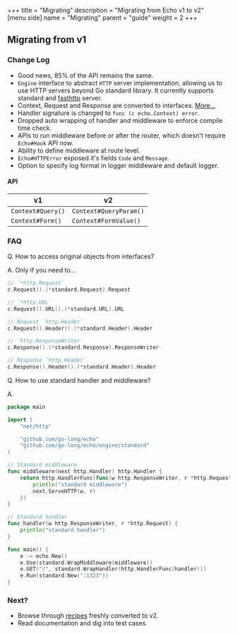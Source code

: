 +++
title = "Migrating"
description = "Migrating from Echo v1 to v2"
[menu.side]
  name = "Migrating"
  parent = "guide"
  weight = 2
+++

## Migrating from v1

### Change Log

- Good news, 85% of the API remains the same.
- `Engine` interface to abstract `HTTP` server implementation, allowing
us to use HTTP servers beyond Go standard library. It currently supports standard and [fasthttp](https://github.com/valyala/fasthttp) server.
- Context, Request and Response are converted to interfaces. [More...](https://github.com/go-long/echo/issues/146)
- Handler signature is changed to `func (c echo.Context) error`.
- Dropped auto wrapping of handler and middleware to enforce compile time check.
- APIs to run middleware before or after the router, which doesn't require `Echo#Hook` API now.
- Ability to define middleware at route level.
- `Echo#HTTPError` exposed it's fields `Code` and `Message`.
- Option to specify log format in logger middleware and default logger.

#### API

v1 | v2
--- | ---
`Context#Query()` | `Context#QueryParam()`
`Context#Form()`  | `Context#FormValue()`

### FAQ

Q. How to access original objects from interfaces?

A. Only if you need to...

```go
// `*http.Request`
c.Request().(*standard.Request).Request

// `*http.URL`
c.Request().URL().(*standard.URL).URL

// Request `http.Header`
c.Request().Header().(*standard.Header).Header

// `http.ResponseWriter`
c.Response().(*standard.Response).ResponseWriter

// Response `http.Header`
c.Response().Header().(*standard.Header).Header
```

Q. How to use standard handler and middleware?

A.

```go
package main

import (
	"net/http"

	"github.com/go-long/echo"
	"github.com/go-long/echo/engine/standard"
)

// Standard middleware
func middleware(next http.Handler) http.Handler {
	return http.HandlerFunc(func(w http.ResponseWriter, r *http.Request) {
		println("standard middleware")
		next.ServeHTTP(w, r)
	})
}

// Standard handler
func handler(w http.ResponseWriter, r *http.Request) {
	println("standard handler")
}

func main() {
	e := echo.New()
	e.Use(standard.WrapMiddleware(middleware))
	e.GET("/", standard.WrapHandler(http.HandlerFunc(handler)))
	e.Run(standard.New(":1323"))
}
```

### Next?

- Browse through [recipes](/recipes/hello-world) freshly converted to v2.
- Read documentation and dig into test cases.

